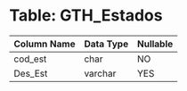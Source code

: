 # Table: GTH_Estados

| Column Name | Data Type | Nullable |
|-------------|-----------|----------|
| cod_est | char | NO |
| Des_Est | varchar | YES |
